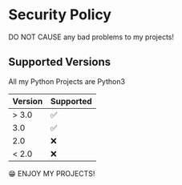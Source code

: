 # Security Policy
DO NOT CAUSE any bad problems to my projects!
## Supported Versions

All my Python Projects are Python3

| Version | Supported          |
| ------- | ------------------ |
| > 3.0   | :white_check_mark: |
| 3.0     | ✅                 |
| 2.0     | :x:                |
| < 2.0   | :x:                |

😁 ENJOY MY PROJECTS!

